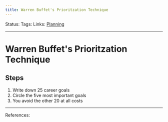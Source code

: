 ```yaml
---
title: Warren Buffet's Prioritzation Technique
---
```

Status:
Tags:
Links: [Planning](out/planning.md)
___
# Warren Buffet's Prioritzation Technique
## Steps
1.  Write down 25 career goals
2.  Circle the five most important goals
3.  You avoid the other 20 at all costs
    
___
References: